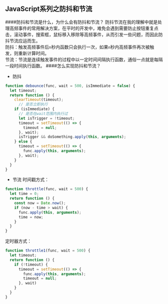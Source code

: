 ## **JavaScript系列之防抖和节流**

####防抖和节流是什么，为什么会有防抖和节流？
防抖节流在我的理解中就是处理高频事件的常用解决方案，在平时的开发中，难免会遇到需要防止按钮重复点击，滚动事件，搜索框，鼠标移入移除等高频事件，从而引发一些问题，而因此防抖节流应运而生。  
防抖：触发高频事件后`n`秒内函数只会执行一次，如果`n`秒内高频事件再次被触发，则重新计算时间。  
节流：节流是连续触发事件的过程中以一定时间间隔执行函数，通俗一点就是每隔一段时间执行函数。
####怎么实现防抖和节流？
* 防抖
```js
function debounce(func, wait = 500, isImmediate = false) {
  let timeout;
  return function () {
    clearTimeout(timeout);
      // 是否立即执行
    if (isImmediate) {
      // 是否在wait范围内执行过
      let isTrigger = !timeout;
      timeout = setTimeout(() => {
        timeout = null;
      }, wait);
      isTrigger && doSomething.apply(this, arguments);
    } else {
      timeout = setTimeout(() => {
        func.apply(this, arguments);
      }, wait);
    }
  }
}
```

* 节流
时间戳方式：
```js
function throttle(func, wait = 500) {
  let time = 0;
  return function () {
    const now = Date.now();
    if (now - time > wait) {
      func.apply(this, arguments);
      time = now;
    }
  }
}
```
定时器方式：
```js
function throttle1(func, wait = 500) {
  let timeout;
  return function () {
    if (!timeout) {
      timeout = setTimeout(() => {
        func.apply(this, arguments);
        timeout = null;
      }, wait)
    }
  }
}
```

